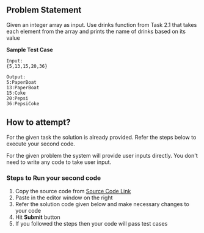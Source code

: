 ## Problem Statement
Given an integer array as input. Use drinks function from Task 2.1 that takes each 
element from the array and prints the name of drinks based on its value

**Sample Test Case**
```
Input:
{5,13,15,20,36}

Output:
5:PaperBoat
13:PaperBoat
15:Coke
20:Pepsi
36:PepsiCoke
```


## How to attempt?
For the given task the solution is already provided. Refer the steps below to execute your second code.

For the given problem the system will provide user inputs directly. You don't need to write any code to take user input.

### Steps to Run your second code
1. Copy the source code from [Source Code Link](https://raw.githubusercontent.com/Aartiarora22/Lab_assignments/main/P1/T3/Main.java)
2. Paste in the editor window on the right
3. Refer the solution code given below and make necessary changes to your code
4. Hit **Submit** button
5. If you followed the steps then your code will pass test cases
